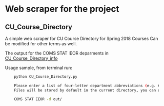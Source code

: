 # Web scraper for the project

## CU_Course_Directory

A simple web scraper for CU Course Directory for Spring 2018 Courses
Can be modified for other terms as well.

The output for the COMS STAT IEOR deparments in [CU_Course_Directory_info](./CU_Course_Directory_info)


Usage sample, from terminal run:

``` bash
    python CU_Course_Directory.py 
    
    Please enter a list of four-letter department abbreviations (e.g. COMS, HIST, MATH) to get csv files of course information.
    Files will be stored by default in the current directory, you can also change the directory with "-d" flag + directory:

    COMS STAT IEOR -d out/
```

    
